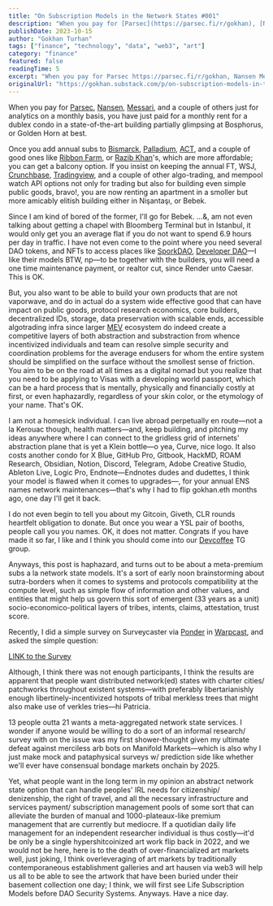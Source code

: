 ```yaml
---
title: "On Subscription Models in the Network States #001"
description: "When you pay for [Parsec](https://parsec.fi/r/gokhan), [Nansen](https://pro.nansen.ai/), [Messari](https://messari.io/), and a couple of others just for analytics on a monthly basis, you have just paid for a monthly rent for a dublex condo in a state-of-the-art building partially glimpsing at Bospho"
publishDate: 2023-10-15
author: "Gokhan Turhan"
tags: ["finance", "technology", "data", "web3", "art"]
category: "finance"
featured: false
readingTime: 5
excerpt: "When you pay for Parsec https://parsec.fi/r/gokhan, Nansen Messari and a couple of others just for analytics on a monthly basis, you have just paid for a..."
originalUrl: "https://gokhan.substack.com/p/on-subscription-models-in-the-network-states-001"
---
```


When you pay for [Parsec](https://parsec.fi/r/gokhan), [Nansen](https://pro.nansen.ai/), [Messari](https://messari.io/), and a couple of others just for analytics on a monthly basis, you have just paid for a monthly rent for a dublex condo in a state-of-the-art building partially glimpsing at Bosphorus, or Golden Horn at best.

Once you add annual subs to [Bismarck](https://brief.bismarckanalysis.com/), [Palladium](https://www.palladiummag.com/), [ACT](https://www.astralcodexten.com/), and a couple of good ones like [Ribbon Farm](https://studio.ribbonfarm.com/), or [Razib Khan](https://www.razibkhan.com/)'s, which are more affordable; you can get a balcony option. If you insist on keeping the annual FT, WSJ, [Crunchbase](https://www.crunchbase.com/), [Tradingview](https://www.tradingview.com/gopro/?share_your_love=ggokhanturhann), and a couple of other algo-trading, and mempool watch API options not only for trading but also for building even simple public goods, bravo!, you are now renting an apartment in a smoller but more amicably elitish building either in Nişantaşı, or Bebek.

Since I am kind of bored of the former, I'll go for Bebek. ...&, am not even talking about getting a chapel with Bloomberg Terminal but in Istanbul, it would only get you an average flat if you do not want to spend 6.9 hours per day in traffic. I have not even come to the point where you need several DAO tokens, and NFTs to access places like [SporkDAO](https://www.sporkdao.org/), [Developer DAO](https://www.developerdao.com/)—I like their models BTW, np—to be together with the builders, you will need a one time maintenance payment, or realtor cut, since Render unto Caesar. This is OK.

But, you also want to be able to build your own products that are not vaporwave, and do in actual do a system wide effective good that can have impact on public goods, protocol research economics, core builders, decentralized IDs, storage, data preservation with scalable ends, accessible algotrading infra since larger [MEV](https://github.com/go-outside-labs/mev-toolkit) ecosystem do indeed create a competitive layers of both abstraction and substraction from whence incentivized individuals and team can resolve simple security and coordination problems for the average endusers for whom the entire system should be simplified on the surface without the smollest sense of friction. You aim to be on the road at all times as a digital nomad but you realize that you need to be applying to Visas with a developing world passport, which can be a hard process that is mentally, physically and financially costly at first, or even haphazardly, regardless of your skin color, or the etymology of your name. That's OK.

I am not a homesick individual. I can live abroad perpetually en route—not a la Kerouac though, health matters—and, keep building, and pitching my ideas anywhere where I can connect to the gridless grid of internets' abstraction plane that is yet a Klein bottle—o yea, Curve, nice logo. It also costs another condo for X Blue, GitHub Pro, Gitbook, HackMD, ROAM Research, Obsidian, Notion, Discord, Telegram, Adobe Creative Studio, Ableton Live, Logic Pro, Endnote—Endnotes dudes and dudettes, I think your model is flawed when it comes to upgrades—, for your annual ENS names network maintenances—that's why I had to flip gokhan.eth months ago, one day I'll get it back.

I do not even begin to tell you about my Gitcoin, Giveth, CLR rounds heartfelt obligation to donate. But once you wear a YSL pair of booths, people call you you names. OK, it does not matter. Congrats if you have made it so far, I like and I think you should come into our [Devcoffee](https://t.me/+sCGdzUEACdVmYjk0) TG group.

Anyways, this post is haphazard, and turns out to be about a meta-premium subs a la network state models. It's a sort of early noon brainstorming about sutra-borders when it comes to systems and protocols compatibility at the compute level, such as simple flow of information and other values, and entities that might help us govern this sort of emergent (33 years as a unit) socio-economico-political layers of tribes, intents, claims, attestation, trust score.

Recently, I did a simple survey on Surveycaster via [Ponder](https://www.weponder.io/) in [Warpcast](https://warpcast.com/), and asked the simple question:

[LINK to the Survey](https://t.co/PDpDpOsIo6)

Although, I think there was not enough participants, I think the results are apparent that people want distributed network(ed) states with charter cities/ patchworks throughout existent systems—with preferably libertarianishly enough libertinely-incentivized hotspots of tribal merkless trees that might also make use of verkles tries—hi Patricia.

13 people outta 21 wants a meta-aggregated network state services. I wonder if anyone would be willing to do a sort of an informal research/ survey with on the issue was my first shower-thought given my ultimate defeat against merciless arb bots on Manifold Markets—which is also why I just make mock and pataphysical surveys w/ prediction side like whether we'll ever have consensual bondage markets onchain by 2025.

Yet, what people want in the long term in my opinion an abstract network state option that can handle peoples' IRL needs for citizenship/ denizenship, the right of travel, and all the necessary infrastructure and services payment/ subscription management pools of some sort that can alleviate the burden of manual and 1000-plateaux-like premium management that are currently but mediocre. If a quotidian daily life management for an independent researcher individual is thus costly—it'd be only be a single hypershitcoinized art work flip back in 2022, and we would not be here, here is to the death of over-financialized art markets well, just joking, I think overleveraging of art markets by traditionally contemporaneous establishment galleries and art hausen via web3 will help us all to be able to see the artwork that have been buried under their basement collection one day; I think, we will first see Life Subscription Models before DAO Security Systems. Anyways. Have a nice day.